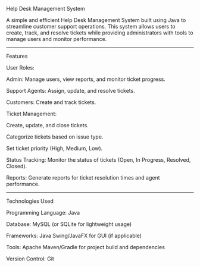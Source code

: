 Help Desk Management System

A simple and efficient Help Desk Management System built using Java to streamline customer support operations. This system allows users to create, track, and resolve tickets while providing administrators with tools to manage users and monitor performance.


---

Features

User Roles:

Admin: Manage users, view reports, and monitor ticket progress.

Support Agents: Assign, update, and resolve tickets.

Customers: Create and track tickets.


Ticket Management:

Create, update, and close tickets.

Categorize tickets based on issue type.

Set ticket priority (High, Medium, Low).


Status Tracking: Monitor the status of tickets (Open, In Progress, Resolved, Closed).

Reports: Generate reports for ticket resolution times and agent performance.



---

Technologies Used

Programming Language: Java

Database: MySQL (or SQLite for lightweight usage)

Frameworks: Java Swing/JavaFX for GUI (if applicable)

Tools: Apache Maven/Gradle for project build and dependencies

Version Control: Git
